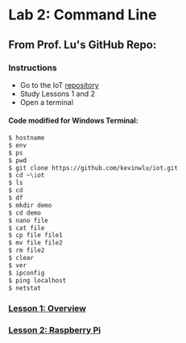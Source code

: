 # Lab 2: Command Line
## From Prof. Lu's GitHub Repo:
### Instructions
- Go to the IoT [repository](https://github.com/kevinwlu/iot)
- Study Lessons 1 and 2
- Open a terminal
#### Code modified for Windows Terminal:
```sh
$ hostname
$ env
$ ps
$ pwd
$ git clone https://github.com/kevinwlu/iot.git
$ cd ~\iot
$ ls
$ cd
$ df
$ mkdir demo
$ cd demo
$ nano file
$ cat file
$ cp file file1
$ mv file file2
$ rm file2
$ clear
$ ver
$ ipconfig
$ ping localhost
$ netstat
```
### [Lesson 1: Overview](lesson1/README.md)
### [Lesson 2: Raspberry Pi](lesson2/README.md)
